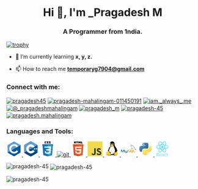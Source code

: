 <h1 align="center">Hi 👋, I'm _Pragadesh M</h1>
<h3 align="center">A Programmer from 1ndia. </h3>

[![trophy](https://github-profile-trophy.vercel.app/?username=Pragadesh-45&theme=onedark)](https://github.com/ryo-ma/github-profile-trophy)

- 🌱 I’m currently learning **x, y, z.**

- 📫 How to reach me **temporaryg7904@gmail.com**

<h3 align="left">Connect with me:</h3>
<p align="left">
<a href="https://dev.to/pragadesh45" target="blank"><img align="center" src="https://raw.githubusercontent.com/rahuldkjain/github-profile-readme-generator/master/src/images/icons/Social/devto.svg" alt="pragadesh45" height="30" width="40" /></a>
<a href="https://linkedin.com/in/pragadesh-mahalingam-011450191" target="blank"><img align="center" src="https://raw.githubusercontent.com/rahuldkjain/github-profile-readme-generator/master/src/images/icons/Social/linked-in-alt.svg" alt="pragadesh-mahalingam-011450191" height="30" width="40" /></a>
<a href="https://instagram.com/iam._always_.me" target="blank"><img align="center" src="https://raw.githubusercontent.com/rahuldkjain/github-profile-readme-generator/master/src/images/icons/Social/instagram.svg" alt="iam._always_.me" height="30" width="40" /></a>
<a href="https://medium.com/@_pragadeshmahalingam" target="blank"><img align="center" src="https://raw.githubusercontent.com/rahuldkjain/github-profile-readme-generator/master/src/images/icons/Social/medium.svg" alt="@_pragadeshmahalingam" height="30" width="40" /></a>
<a href="https://www.hackerrank.com/pragadesh_m" target="blank"><img align="center" src="https://raw.githubusercontent.com/rahuldkjain/github-profile-readme-generator/master/src/images/icons/Social/hackerrank.svg" alt="pragadesh_m" height="30" width="40" /></a>
<a href="https://www.leetcode.com/pragadesh-45" target="blank"><img align="center" src="https://raw.githubusercontent.com/rahuldkjain/github-profile-readme-generator/master/src/images/icons/Social/leet-code.svg" alt="pragadesh-45" height="30" width="40" /></a>
<a href="https://www.hackerearth.com/pragadesh.mahalingam" target="blank"><img align="center" src="https://raw.githubusercontent.com/rahuldkjain/github-profile-readme-generator/master/src/images/icons/Social/hackerearth.svg" alt="pragadesh.mahalingam" height="30" width="40" /></a>
</p>

<h3 align="left">Languages and Tools:</h3>
<p align="left"> <a href="https://www.cprogramming.com/" target="_blank" rel="noreferrer"> <img src="https://raw.githubusercontent.com/devicons/devicon/master/icons/c/c-original.svg" alt="c" width="40" height="40"/> </a> <a href="https://www.w3schools.com/cpp/" target="_blank" rel="noreferrer"> <img src="https://raw.githubusercontent.com/devicons/devicon/master/icons/cplusplus/cplusplus-original.svg" alt="cplusplus" width="40" height="40"/> </a> <a href="https://www.w3schools.com/css/" target="_blank" rel="noreferrer"> <img src="https://raw.githubusercontent.com/devicons/devicon/master/icons/css3/css3-original-wordmark.svg" alt="css3" width="40" height="40"/> </a> <a href="https://git-scm.com/" target="_blank" rel="noreferrer"> <img src="https://www.vectorlogo.zone/logos/git-scm/git-scm-icon.svg" alt="git" width="40" height="40"/> </a> <a href="https://www.w3.org/html/" target="_blank" rel="noreferrer"> <img src="https://raw.githubusercontent.com/devicons/devicon/master/icons/html5/html5-original-wordmark.svg" alt="html5" width="40" height="40"/> </a> <a href="https://developer.mozilla.org/en-US/docs/Web/JavaScript" target="_blank" rel="noreferrer"> <img src="https://raw.githubusercontent.com/devicons/devicon/master/icons/javascript/javascript-original.svg" alt="javascript" width="40" height="40"/> </a> <a href="https://www.linux.org/" target="_blank" rel="noreferrer"> <img src="https://raw.githubusercontent.com/devicons/devicon/master/icons/linux/linux-original.svg" alt="linux" width="40" height="40"/> </a> <a href="https://www.mysql.com/" target="_blank" rel="noreferrer"> <img src="https://raw.githubusercontent.com/devicons/devicon/master/icons/mysql/mysql-original-wordmark.svg" alt="mysql" width="40" height="40"/> </a> <a href="https://www.python.org" target="_blank" rel="noreferrer"> <img src="https://raw.githubusercontent.com/devicons/devicon/master/icons/python/python-original.svg" alt="python" width="40" height="40"/> </a> <a href="https://reactjs.org/" target="_blank" rel="noreferrer"> <img src="https://raw.githubusercontent.com/devicons/devicon/master/icons/react/react-original-wordmark.svg" alt="react" width="40" height="40"/> </a> </p>

<p><img align="left" src="https://github-readme-stats.vercel.app/api/top-langs?username=pragadesh-45&show_icons=true&locale=en&layout=compact" alt="pragadesh-45" /></p>

<p>&nbsp;<img align="center" src="https://github-readme-stats.vercel.app/api?username=pragadesh-45&show_icons=true&locale=en" alt="pragadesh-45" /></p>

<p><img align="center" src="https://github-readme-streak-stats.herokuapp.com/?user=Pragadesh-45&" alt="pragadesh-45" /></p>
